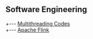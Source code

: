 ## Software Engineering

 +---  [Multithreading Codes](Multithreading/index.md)   <br/>
 +---  [Apache Flink](Apache-Flink/index.md)   <br/>
